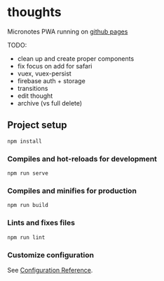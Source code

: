 # thoughts

Micronotes PWA running on [github pages](elblan.github.io/thoughts)

TODO:

- clean up and create proper components
- fix focus on add for safari
- vuex, vuex-persist
- firebase auth + storage
- transitions
- edit thought
- archive (vs full delete)

## Project setup

```
npm install
```

### Compiles and hot-reloads for development

```
npm run serve
```

### Compiles and minifies for production

```
npm run build
```

### Lints and fixes files

```
npm run lint
```

### Customize configuration

See [Configuration Reference](https://cli.vuejs.org/config/).
